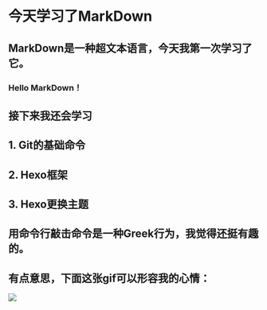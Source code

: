 # 今天学习了MarkDown
## MarkDown是一种超文本语言，今天我第一次学习了它。
### Hello MarkDown！
## 接下来我还会学习
## 1. Git的基础命令
## 2. Hexo框架
## 3. Hexo更换主题
## 用命令行敲击命令是一种Greek行为，我觉得还挺有趣的。
## 有点意思，下面这张gif可以形容我的心情：
![](https://qgt-style.oss-cn-hangzhou.aliyuncs.com/newcoursep4/g1/g1-2-2/tenor.gif)
